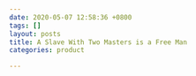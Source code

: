 ```yaml
---
date: 2020-05-07 12:58:36 +0800
tags: []
layout: posts
title: A Slave With Two Masters is a Free Man
categories: product

---
```

